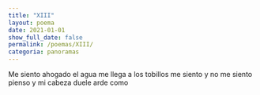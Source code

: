 ```yaml
---
title: "XIII"
layout: poema
date: 2021-01-01
show_full_date: false
permalink: /poemas/XIII/
categoria: panoramas
---
```

Me siento ahogado
el agua me llega a los tobillos
me siento y no me siento
pienso y mi cabeza duele
arde como
